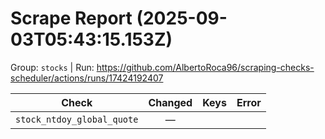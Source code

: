 # Scrape Report (2025-09-03T05:43:15.153Z)

Group: `stocks`  |  Run: https://github.com/AlbertoRoca96/scraping-checks-scheduler/actions/runs/17424192407

| Check | Changed | Keys | Error |
|---|:---:|:--|:--|
| `stock_ntdoy_global_quote` | — |  |  |
